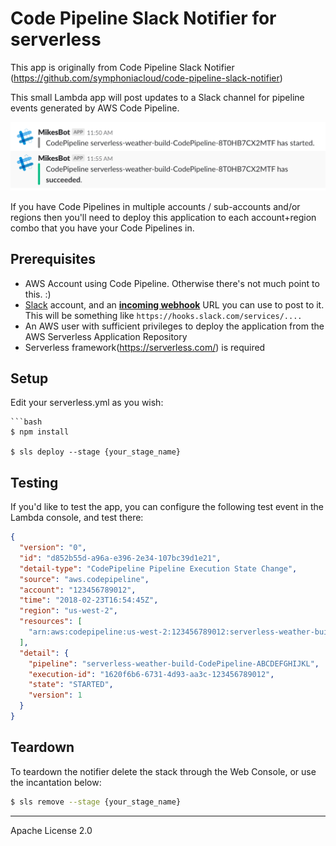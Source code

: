 # Code Pipeline Slack Notifier for serverless

This app is originally from Code Pipeline Slack Notifier (https://github.com/symphoniacloud/code-pipeline-slack-notifier)

This small Lambda app will post updates to a Slack channel for pipeline events generated by AWS Code Pipeline.

![Screenshot](documentation/CPSN.png "screenshot") 

If you have Code Pipelines in multiple accounts / sub-accounts and/or regions then you'll need to deploy this application to each account+region combo that you have your Code Pipelines in.

## Prerequisites

* AWS Account using Code Pipeline. Otherwise there's not much point to this. :)
* [Slack](https://slack.com/) account, and an [**incoming webhook**](https://api.slack.com/incoming-webhooks) URL 
you can use to post to it. This will be something like `https://hooks.slack.com/services/....`
* An AWS user with sufficient privileges to deploy the application from the AWS Serverless Application Repository
* Serverless framework(https://serverless.com/) is required

## Setup

Edit your serverless.yml as you wish:

    ```bash
    $ npm install

    $ sls deploy --stage {your_stage_name}


## Testing

If you'd like to test the app, you can configure the following test event in the Lambda console, and test there:

```json
{
  "version": "0",
  "id": "d852b55d-a96a-e396-2e34-107bc39d1e21",
  "detail-type": "CodePipeline Pipeline Execution State Change",
  "source": "aws.codepipeline",
  "account": "123456789012",
  "time": "2018-02-23T16:54:45Z",
  "region": "us-west-2",
  "resources": [
    "arn:aws:codepipeline:us-west-2:123456789012:serverless-weather-build-CodePipeline-ABCDEFGHIJKL"
  ],
  "detail": {
    "pipeline": "serverless-weather-build-CodePipeline-ABCDEFGHIJKL",
    "execution-id": "1620f6b6-6731-4d93-aa3c-123456789012",
    "state": "STARTED",
    "version": 1
  }
}
```


## Teardown

To teardown the notifier delete the stack through the Web Console, or use the incantation below:

```bash
$ sls remove --stage {your_stage_name}
```

-----
Apache License 2.0